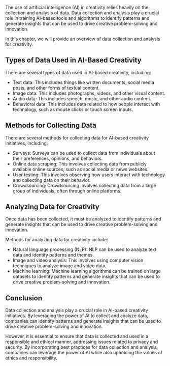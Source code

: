 
The use of artificial intelligence (AI) in creativity relies heavily on the collection and analysis of data. Data collection and analysis play a crucial role in training AI-based tools and algorithms to identify patterns and generate insights that can be used to drive creative problem-solving and innovation.

In this chapter, we will provide an overview of data collection and analysis for creativity.

Types of Data Used in AI-Based Creativity
-----------------------------------------

There are several types of data used in AI-based creativity, including:

* Text data: This includes things like written documents, social media posts, and other forms of textual content.
* Image data: This includes photographs, videos, and other visual content.
* Audio data: This includes speech, music, and other audio content.
* Behavioral data: This includes data related to how people interact with technology, such as mouse clicks or touch screen inputs.

Methods for Collecting Data
---------------------------

There are several methods for collecting data for AI-based creativity initiatives, including:

* Surveys: Surveys can be used to collect data from individuals about their preferences, opinions, and behaviors.
* Online data scraping: This involves collecting data from publicly available online sources, such as social media or news websites.
* User testing: This involves observing how users interact with technology and collecting data on their behavior.
* Crowdsourcing: Crowdsourcing involves collecting data from a large group of individuals, often through online platforms.

Analyzing Data for Creativity
-----------------------------

Once data has been collected, it must be analyzed to identify patterns and generate insights that can be used to drive creative problem-solving and innovation.

Methods for analyzing data for creativity include:

* Natural language processing (NLP): NLP can be used to analyze text data and identify patterns and themes.
* Image and video analysis: This involves using computer vision techniques to analyze image and video data.
* Machine learning: Machine learning algorithms can be trained on large datasets to identify patterns and generate insights that can be used to drive creative problem-solving and innovation.

Conclusion
----------

Data collection and analysis play a crucial role in AI-based creativity initiatives. By leveraging the power of AI to collect and analyze data, companies can identify patterns and generate insights that can be used to drive creative problem-solving and innovation.

However, it is essential to ensure that data is collected and used in a responsible and ethical manner, addressing issues related to privacy and security. By incorporating best practices for data collection and analysis, companies can leverage the power of AI while also upholding the values of ethics and responsibility.
